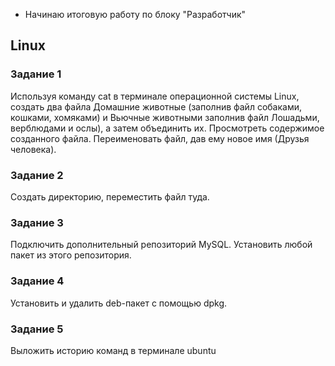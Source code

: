 * Начинаю итоговую работу по блоку "Разработчик"

## Linux

### Задание 1 
Используя команду cat в терминале операционной системы Linux, создать два файла Домашние животные (заполнив файл собаками, кошками, хомяками) и Вьючные животными заполнив файл Лошадьми, верблюдами и ослы), а затем объединить их. Просмотреть содержимое созданного файла. Переименовать файл, дав ему новое имя (Друзья человека).

### Задание 2
Создать директорию, переместить файл туда.

### Задание 3
Подключить дополнительный репозиторий MySQL. Установить любой пакет из этого репозитория.

### Задание 4
Установить и удалить deb-пакет с помощью dpkg.

### Задание 5
Выложить историю команд в терминале ubuntu